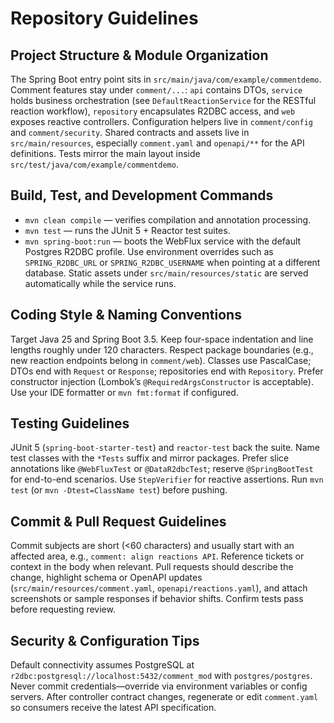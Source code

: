 # Repository Guidelines

## Project Structure & Module Organization
The Spring Boot entry point sits in `src/main/java/com/example/commentdemo`. Comment features stay under `comment/...`: `api` contains DTOs, `service` holds business orchestration (see `DefaultReactionService` for the RESTful reaction workflow), `repository` encapsulates R2DBC access, and `web` exposes reactive controllers. Configuration helpers live in `comment/config` and `comment/security`. Shared contracts and assets live in `src/main/resources`, especially `comment.yaml` and `openapi/**` for the API definitions. Tests mirror the main layout inside `src/test/java/com/example/commentdemo`.

## Build, Test, and Development Commands
- `mvn clean compile` — verifies compilation and annotation processing.
- `mvn test` — runs the JUnit 5 + Reactor test suites.
- `mvn spring-boot:run` — boots the WebFlux service with the default Postgres R2DBC profile.
Use environment overrides such as `SPRING_R2DBC_URL` or `SPRING_R2DBC_USERNAME` when pointing at a different database. Static assets under `src/main/resources/static` are served automatically while the service runs.

## Coding Style & Naming Conventions
Target Java 25 and Spring Boot 3.5. Keep four-space indentation and line lengths roughly under 120 characters. Respect package boundaries (e.g., new reaction endpoints belong in `comment/web`). Classes use PascalCase; DTOs end with `Request` or `Response`; repositories end with `Repository`. Prefer constructor injection (Lombok’s `@RequiredArgsConstructor` is acceptable). Use your IDE formatter or `mvn fmt:format` if configured.

## Testing Guidelines
JUnit 5 (`spring-boot-starter-test`) and `reactor-test` back the suite. Name test classes with the `*Tests` suffix and mirror packages. Prefer slice annotations like `@WebFluxTest` or `@DataR2dbcTest`; reserve `@SpringBootTest` for end-to-end scenarios. Use `StepVerifier` for reactive assertions. Run `mvn test` (or `mvn -Dtest=ClassName test`) before pushing.

## Commit & Pull Request Guidelines
Commit subjects are short (<60 characters) and usually start with an affected area, e.g., `comment: align reactions API`. Reference tickets or context in the body when relevant. Pull requests should describe the change, highlight schema or OpenAPI updates (`src/main/resources/comment.yaml`, `openapi/reactions.yaml`), and attach screenshots or sample responses if behavior shifts. Confirm tests pass before requesting review.

## Security & Configuration Tips
Default connectivity assumes PostgreSQL at `r2dbc:postgresql://localhost:5432/comment_mod` with `postgres/postgres`. Never commit credentials—override via environment variables or config servers. After controller contract changes, regenerate or edit `comment.yaml` so consumers receive the latest API specification.
